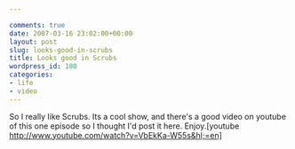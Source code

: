 ```yaml
---

comments: true
date: 2007-03-16 23:02:00+00:00
layout: post
slug: looks-good-in-scrubs
title: Looks good in Scrubs
wordpress_id: 180
categories:
- life
- video
---
```


So I really like Scrubs. Its a cool show, and there's a good video on youtube of this one episode so I thought I'd post it here. Enjoy.[youtube http://www.youtube.com/watch?v=VbEkKa-W55s&hl;=en]
